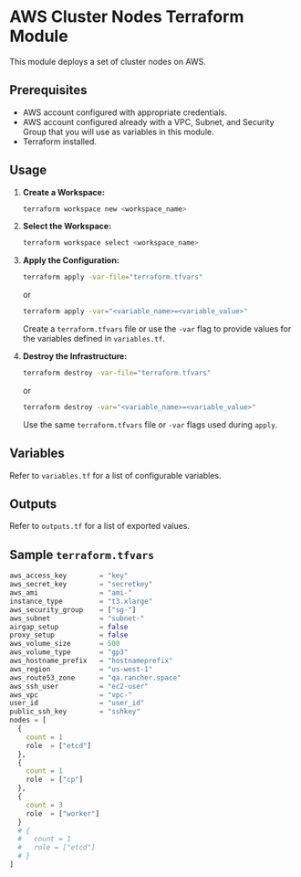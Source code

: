 # AWS Cluster Nodes Terraform Module

This module deploys a set of cluster nodes on AWS.

## Prerequisites

* AWS account configured with appropriate credentials.
* AWS account configured already with a VPC, Subnet, and Security Group that you will use as variables in this module.
* Terraform installed.

## Usage

1.  **Create a Workspace:**

    ```bash
    terraform workspace new <workspace_name>
    ```

2.  **Select the Workspace:**

    ```bash
    terraform workspace select <workspace_name>
    ```

3.  **Apply the Configuration:**

    ```bash
    terraform apply -var-file="terraform.tfvars"
    ```
    or
    ```bash
    terraform apply -var="<variable_name>=<variable_value>"
    ```

    Create a `terraform.tfvars` file or use the `-var` flag to provide values for the variables defined in `variables.tf`.

4.  **Destroy the Infrastructure:**

    ```bash
    terraform destroy -var-file="terraform.tfvars"
    ```
    or
    ```bash
    terraform destroy -var="<variable_name>=<variable_value>"
    ```

    Use the same `terraform.tfvars` file or `-var` flags used during `apply`.

## Variables

Refer to `variables.tf` for a list of configurable variables.

## Outputs

Refer to `outputs.tf` for a list of exported values.

## Sample `terraform.tfvars`

```terraform
aws_access_key        = "key"
aws_secret_key        = "secretkey"
aws_ami               = "ami-"
instance_type         = "t3.xlarge"
aws_security_group    = ["sg-"]
aws_subnet            = "subnet-"
airgap_setup          = false
proxy_setup           = false
aws_volume_size       = 500
aws_volume_type       = "gp3"
aws_hostname_prefix   = "hostnameprefix"
aws_region            = "us-west-1"
aws_route53_zone      = "qa.rancher.space"
aws_ssh_user          = "ec2-user"
aws_vpc               = "vpc-"
user_id               = "user_id"
public_ssh_key        = "sshkey"
nodes = [
  {
    count = 1
    role  = ["etcd"]
  },
  {
    count = 1
    role  = ["cp"]
  },
  {
    count = 3
    role  = ["worker"]
  }
  # {
  #   count = 1
  #   role = ["etcd"]
  # }
]